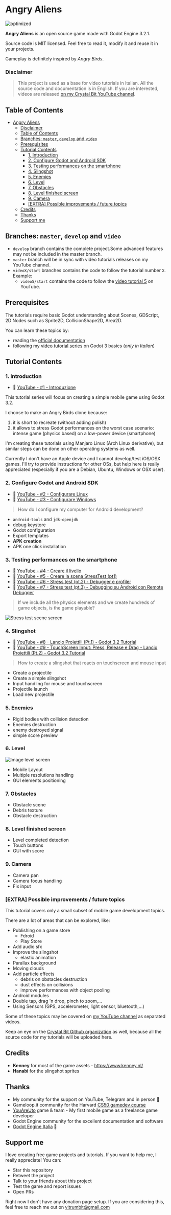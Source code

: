 
# Angry Aliens

![optimized](https://user-images.githubusercontent.com/6860637/79353473-60ad7580-7f3b-11ea-8bc7-411bab23032e.gif)

**Angry Aliens** is an open source game made with Godot Engine 3.2.1.

Source code is MIT licensed. Feel free to read it, modify it and reuse it in your projects.

Gameplay is definitely inspired by *Angry Birds*.

### Disclaimer

> This project is used as a base for video tutorials in Italian. All the source code and documentation is in English.
> If you are interested, videos are released [on my Crystal Bit YouTube channel](https://www.youtube.com/playlist?list=PLaCq3HqKQR6rNyqulBsbca-6wzxp8H52r).

## Table of Contents

- [Angry Aliens](#angry-aliens)
    - [Disclaimer](#disclaimer)
  - [Table of Contents](#table-of-contents)
  - [Branches: `master`, `develop` and `video`](#branches-master-develop-and-video)
  - [Prerequisites](#prerequisites)
  - [Tutorial Contents](#tutorial-contents)
    - [1. Introduction](#1-introduction)
    - [2. Configure Godot and Android SDK](#2-configure-godot-and-android-sdk)
    - [3. Testing performances on the smartphone](#3-testing-performances-on-the-smartphone)
    - [4. Slingshot](#4-slingshot)
    - [5. Enemies](#5-enemies)
    - [6. Level](#6-level)
    - [7. Obstacles](#7-obstacles)
    - [8. Level finished screen](#8-level-finished-screen)
    - [9. Camera](#9-camera)
    - [[EXTRA] Possible improvements / future topics](#extra-possible-improvements--future-topics)
  - [Credits](#credits)
  - [Thanks](#thanks)
  - [Support me](#support-me)

## Branches: `master`, `develop` and `video`
- `develop` branch contains the complete project.Some advanced features may not be included in the master branch.
- `master` branch will be in sync with video tutorials releases on my YouTube channel.
- `videoX/start` branches contains the code to follow the tutorial number `X`. Example:
  - `video5/start` contains the code to follow the [video tutorial 5](https://youtu.be/SVuOYKzTwxw) on YouTube.

## Prerequisites

The tutorials require basic Godot understanding about Scenes, GDScript, 2D Nodes such as Sprite2D, CollisionShape2D, Area2D.

You can learn these topics by:

- reading the [official documentation](https://docs.godotengine.org/en/3.1/getting_started/step_by_step/intro_to_the_editor_interface.html)
- following my [video tutorial series](https://www.youtube.com/watch?v=AY1zuH2mHQ0&list=PLaCq3HqKQR6rlPpf2GAOXp52ddt0V71Yl) on Godot 3 basics (*only in Italian*)

## Tutorial Contents

### 1. Introduction

- 🎥 [YouTube - #1 - Introduzione](https://youtu.be/x0emyyXC_sM)

This tutorial series will focus on creating a simple mobile game
using Godot 3.2.

I choose to make an Angry Birds clone because:

1. it is short to recreate (without adding polish) 
2. it allows to stress Godot performances on the worst case scenario: intense game (physics based) on a low-power device (smartphone)

I'm creating these tutorials using Manjaro Linux (Arch Linux derivative), but similar steps can be done on other operating systems as well.

Currently I don't have an Apple device and I cannot develop/test iOS/OSX games. I'll try to provide instructions for other OSs, but help here is really appreciated (especially if you are a Debian, Ubuntu, Windows or OSX user).

### 2. Configure Godot and Android SDK

- 🎥 [YouTube - #2 - Configurare Linux](https://youtu.be/xFia7zG8NGA)
- 🎥 [YouTube - #3 - Configurare Windows](https://youtu.be/PNj8YmXjj-A)
  
> How do I configure my computer for Android development?

- `android-tools` and `jdk-openjdk`
- debug keystore
- Godot configuration
- Export templates
- **APK creation**
- APK one click installation

### 3. Testing performances on the smartphone

- 🎥 [YouTube - #4 - Creare il livello](https://youtu.be/VZS0pv14--s)
- 🎥 [YouTube - #5 - Creare la scena StressTest (pt1)](https://youtu.be/SVuOYKzTwxw)
- 🎥 [YouTube - #6 - Stress test (pt.2) - Debugger e profiler](https://youtu.be/s4jSWPtqR8M)
- 🎥 [YouTube - #7 - Stress test (pt.3) - Debugging su Android con Remote Debugger](https://youtu.be/-z6w9ArPFBY)

> If we include all the physics elements and we create hundreds of game objects, is the game playable?

![Stress test scene screen](Assets/readme/stress-test.png)

### 4. Slingshot

- 🎥 [YouTube - #8 - Lancio Proiettili (Pt.1) - Godot 3.2 Tutorial](https://youtu.be/W16SLhgp8Zk)
- 🎥 [YouTube - #9 - TouchScreen Input: Press, Release e Drag - Lancio Proiettili (Pt.2) - Godot 3.2 Tutorial](https://youtu.be/vVDVJMomxBU)

> How to create a slingshot that reacts on touchscreen and mouse input

- Create a projectile
- Create a simple slingshot
- Input handling for mouse and touchscreen
- Projectile launch
- Load new projectile

### 5. Enemies

- Rigid bodies with collision detection
- Enemies destruction
- enemy destroyed signal
- simple score preview

### 6. Level

![Image level screen](Assets/readme/level.png)

- Mobile Layout
- Multiple resolutions handling
- GUI elements positioning

### 7. Obstacles

- Obstacle scene
- Debris texture
- Obstacle destruction

### 8. Level finished screen

- Level completed detection
- Touch buttons
- GUI with score

### 9. Camera 

- Camera pan
- Camera focus handling
- Fix input

### [EXTRA] Possible improvements / future topics

This tutorial covers only a small subset of mobile game development topics.

There are a lot of areas that can be explored, like:

- Publishing on a game store
  - Fdroid
  - Play Store
- Add audio sfx
- Improve the slingshot
  - elastic animation
- Parallax background
- Moving clouds
- Add particle effects
  - debris on obstacles destruction
  - dust effects on collisions
  - improve performances with object pooling
- Android modules
- Double tap, drag 'n drop, pinch to zoom,...
- Using Sensors (GPS, accelerometer, light sensor, bluetooth,...)

Some of these topics may be covered on [my YouTube channel](https://www.youtube.com/c/CrystalBit)
as separated videos.

Keep an eye on the [Crystal Bit Github organization](https://github.com/crystal-bit) as well, because
all the source code for my tutorials will be uploaded here.

## Credits

- **Kenney** for most of the game assets - https://www.kenney.nl/
- **Hanabi** for the slingshot sprites

## Thanks

- My community for the support on YouTube, Telegram and in person 🙋
- Gameloop.it community for the Harvard [CS50 gamedev course](https://github.com/GameLoop-it/cs50_course_materials)
- [YouAreUto](http://youareuto.com/) game & team - My first mobile game as a freelance game developer
- Godot Engine community for the excellent documentation and software 
- [Godot Engine Italia](https://godotengineitalia.com/) 🍕

## Support me

I love creating free game projects and tutorials. If you want to help me, 
I really appreciate! You can:

- Star this repository
- Retweet the project
- Talk to your friends about this project
- Test the game and report issues
- Open PRs

Right now I don't have any donation page setup. If you are considering this, 
feel free to reach me out on vitrumbit@gmail.com
